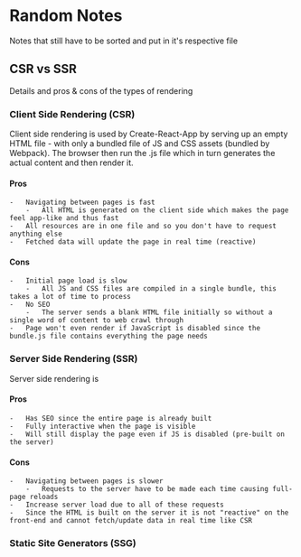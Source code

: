 # Random Notes

Notes that still have to be sorted and put in it's respective file

## CSR vs SSR

Details and pros & cons of the types of rendering

### Client Side Rendering (CSR)

Client side rendering is used by Create-React-App by serving up an empty HTML file -
with only a bundled file of JS and CSS assets (bundled by Webpack).
The browser then run the .js file which in turn generates the actual content and then render it.

#### Pros

    -   Navigating between pages is fast
        -   All HTML is generated on the client side which makes the page feel app-like and thus fast
    -   All resources are in one file and so you don't have to request anything else
    -   Fetched data will update the page in real time (reactive)

#### Cons

    -   Initial page load is slow
        -   All JS and CSS files are compiled in a single bundle, this takes a lot of time to process
    -   No SEO
        -   The server sends a blank HTML file initially so without a single word of content to web crawl through
    -   Page won't even render if JavaScript is disabled since the bundle.js file contains everything the page needs

### Server Side Rendering (SSR)

Server side rendering is

#### Pros

    -   Has SEO since the entire page is already built
    -   Fully interactive when the page is visible
    -   Will still display the page even if JS is disabled (pre-built on the server)

#### Cons

    -   Navigating between pages is slower
        -   Requests to the server have to be made each time causing full-page reloads
    -   Increase server load due to all of these requests
    -   Since the HTML is built on the server it is not "reactive" on the front-end and cannot fetch/update data in real time like CSR

### Static Site Generators (SSG)
